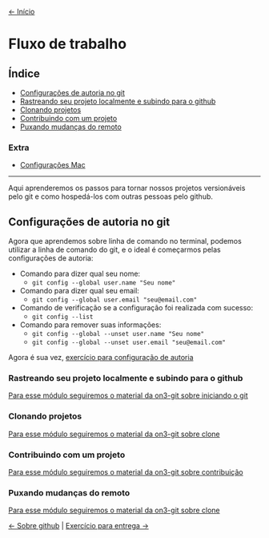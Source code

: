 [<- Início](../README.md)

# Fluxo de trabalho

## Índice
- [Configurações de autoria no git](#configurações-de-autoria-no-git)
- [Rastreando seu projeto localmente e subindo para o github](#rastreando-seu-projeto-localmente-e-subindo-para-o-github)
- [Clonando projetos](#clonando-projetos)
- [Contribuindo com um projeto](#contribuindo-com-um-projeto)
- [Puxando mudanças do remoto](#puxando-mudanças-do-remoto)

### Extra
- [Configurações Mac](configuracoes-mac.md)

-----------
Aqui aprenderemos os passos para tornar nossos projetos versionáveis pelo git e como hospedá-los com outras pessoas pelo github.


## Configurações de autoria no git
Agora que aprendemos sobre linha de comando no terminal, podemos utilizar a linha de comando do git, e o ideal é começarmos pelas configurações de autoria:
- Comando para dizer qual seu nome:
    - `git config --global user.name "Seu nome"`
- Comando para dizer qual seu email:
    - `git config --global user.email "seu@email.com"`
- Comando de verificação se a configuração foi realizada com sucesso:
    - `git config --list`
- Comando para remover suas informações:
    - `git config --global --unset user.name "Seu nome"`
    - `git config --global --unset user.email "seu@email.com"`

Agora é sua vez, [exercício para configuração de autoria](exercicios/2-exercicio-git-config.md)

### Rastreando seu projeto localmente e subindo para o github

[Para esse módulo seguiremos o material da on3-git sobre iniciando o git](exercicios/3-exercicio-local-remoto.md)

### Clonando projetos

[Para esse módulo seguiremos o material da on3-git sobre clone](exercicios/4-exercicio-clone.md)

### Contribuindo com um projeto

[Para esse módulo seguiremos o material da on3-git sobre contribuição](exercicios/5-exercicio-contribuição/README.md)

### Puxando mudanças do remoto

[Para esse módulo seguiremos o material da on3-git sobre clone](exercicios/6-exercicio-pull.md)



[<- Sobre github](sobre-github.md) | [Exercício para entrega ->](exercicios/7-exercicio-projeto-casa/README.md)
